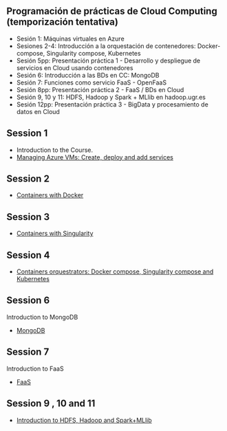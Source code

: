 ## Programación de prácticas de Cloud Computing (temporización tentativa)

- Sesión 1: Máquinas virtuales en Azure
- Sesiones 2-4: Introducción a la orquestación de contenedores: Docker-compose, Singularity compose, Kubernetes 
- Sesión 5pp: Presentación práctica 1 - Desarrollo y despliegue de servicios en Cloud usando contenedores
- Sesión 6: Introducción a las BDs en CC: MongoDB
- Sesión 7: Funciones como servicio FaaS - OpenFaaS 
- Sesión 8pp: Presentación práctica 2 - FaaS / BDs en Cloud
- Sesión 9, 10 y 11: HDFS, Hadoop y Spark + MLlib  en hadoop.ugr.es
- Sesión 12pp: Presentación práctica 3 - BigData y procesamiento de datos en Cloud 



## Session 1

- Introduction to the Course. 
- [Managing Azure VMs: Create, deploy and add services](./session1/README.md)


## Session 2

- [Containers with Docker](./session2/README.md#session-2-docker)


## Session 3

- [Containers with Singularity](./session3/README.md)

## Session 4 

- [Containers orquestrators: Docker compose, Singularity compose and Kubernetes ](./session4/README.md)


## Session 6

Introduction to MongoDB

- [MongoDB](./session6/README.md)

## Session 7

Introduction to FaaS

- [FaaS](./session7/README.md)

## Session 9 , 10 and 11

- [Introduction to HDFS, Hadoop and Spark+MLlib](./session9/README.md)

